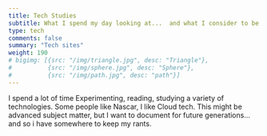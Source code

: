 ```yaml
---
title: Tech Studies
subtitle: What I spend my day looking at...  and what I consider to be best Stacks
type: tech
comments: false
summary: "Tech sites"
weight: 190
# bigimg: [{src: "/img/triangle.jpg", desc: "Triangle"}, 
#          {src: "/img/sphere.jpg", desc: "Sphere"}, 
#          {src: "/img/path.jpg", desc: "path"}]
---
```

I spend a lot of time Experimenting, reading, studying a variety of technologies.  Some people like Nascar, I like Cloud tech.  This might be advanced subject matter, but I want to document for future generations...  and so i have somewhere to keep my rants.

